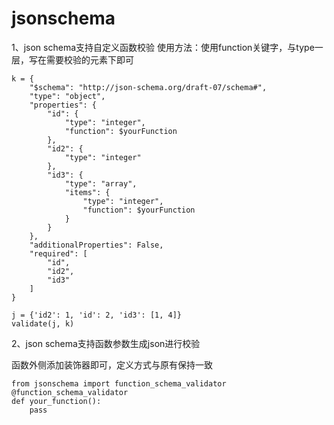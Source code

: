 # jsonschema

1、json schema支持自定义函数校验
使用方法：使用function关键字，与type一层，写在需要校验的元素下即可
```
k = {
    "$schema": "http://json-schema.org/draft-07/schema#",
    "type": "object",
    "properties": {
        "id": {
            "type": "integer",
            "function": $yourFunction
        },
        "id2": {
            "type": "integer"
        },
        "id3": {
            "type": "array",
            "items": {
                "type": "integer",
                "function": $yourFunction
            }
        }
    },
    "additionalProperties": False,
    "required": [
        "id",
        "id2",
        "id3"
    ]
}

j = {'id2': 1, 'id': 2, 'id3': [1, 4]}
validate(j, k)

```


2、json schema支持函数参数生成json进行校验

函数外侧添加装饰器即可，定义方式与原有保持一致

```
from jsonschema import function_schema_validator
@function_schema_validator
def your_function():
    pass
```
